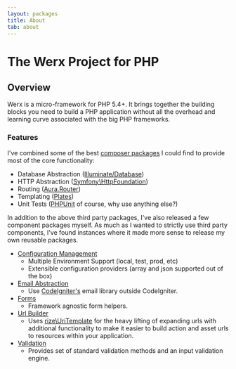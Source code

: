 ```yaml
---
layout: packages
title: About
tab: about
---
```


# The Werx Project for PHP

## Overview

Werx is a micro-framework for PHP 5.4+. It brings together the building blocks you need to build a PHP application without all the overhead and learning curve associated with the big PHP frameworks.

### Features

I've combined some of the best [composer packages](https://packagist.org/) I could find to provide most of the core functionality:

- Database Abstraction ([Illuminate/Database](https://github.com/illuminate/database))
- HTTP Abstraction ([Symfony\HttpFoundation](https://github.com/symfony/HttpFoundation))
- Routing ([Aura.Router](https://github.com/auraphp/Aura.Router))
- Templating ([Plates](http://platesphp.com/))
- Unit Tests ([PHPUnit](https://github.com/sebastianbergmann/phpunit) of course, why use anything else?)

In addition to the above third party packages, I've also released a few component packages myself. As much as I wanted
to strictly use third party components, I've found instances where it made more sense to release my own reusable packages.

- [Configuration Management](/packages/config/)
    - Multiple Environment Support (local, test, prod, etc)
    - Extensible configuration providers (array and json supported out of the box)
- [Email Abstraction](/packages/email/)
    - Use <a href="https://github.com/EllisLab/CodeIgniter/">CodeIgniter's</a> email library outside CodeIgniter.
- [Forms](/packages/forms/)
    - Framework agnostic form helpers.
- [Url Builder](/packages/url/)
    - Uses [rize\UriTemplate](https://github.com/rize/UriTemplate) for the heavy lifting of expanding urls with additional functionality to make it easier to build action and asset urls to resources within your application.
- [Validation](/packages/validation/)
    - Provides set of standard validation methods and an input validation engine.

